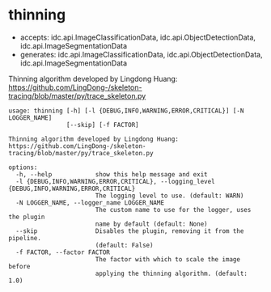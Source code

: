 # thinning

* accepts: idc.api.ImageClassificationData, idc.api.ObjectDetectionData, idc.api.ImageSegmentationData
* generates: idc.api.ImageClassificationData, idc.api.ObjectDetectionData, idc.api.ImageSegmentationData

Thinning algorithm developed by Lingdong Huang: https://github.com/LingDong-/skeleton-tracing/blob/master/py/trace_skeleton.py

```
usage: thinning [-h] [-l {DEBUG,INFO,WARNING,ERROR,CRITICAL}] [-N LOGGER_NAME]
                [--skip] [-f FACTOR]

Thinning algorithm developed by Lingdong Huang:
https://github.com/LingDong-/skeleton-tracing/blob/master/py/trace_skeleton.py

options:
  -h, --help            show this help message and exit
  -l {DEBUG,INFO,WARNING,ERROR,CRITICAL}, --logging_level {DEBUG,INFO,WARNING,ERROR,CRITICAL}
                        The logging level to use. (default: WARN)
  -N LOGGER_NAME, --logger_name LOGGER_NAME
                        The custom name to use for the logger, uses the plugin
                        name by default (default: None)
  --skip                Disables the plugin, removing it from the pipeline.
                        (default: False)
  -f FACTOR, --factor FACTOR
                        The factor with which to scale the image before
                        applying the thinning algorithm. (default: 1.0)
```
